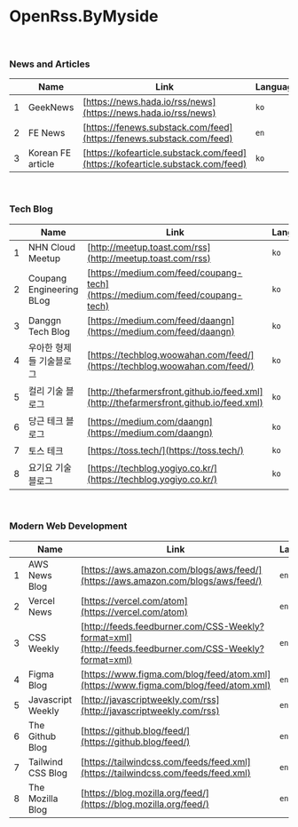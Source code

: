 # OpenRss.ByMyside

<br />

### News and Articles

|    | Name  | Link  | Language  | Status |
|---|---|---|---|---|
|  1 | GeekNews  | [https://news.hada.io/rss/news](https://news.hada.io/rss/news)  | `ko`  | live  |
|  2 |  FE News |  [https://fenews.substack.com/feed](https://fenews.substack.com/feed) | `en`  | live  |
|  3 | Korean FE article  | [https://kofearticle.substack.com/feed](https://kofearticle.substack.com/feed)  | `ko`  | live  |

<br />

### Tech Blog 


|    |  Name |  Link | Language  | Status |
|---|---|---|---|---|
|  1 | NHN Cloud Meetup  |  [http://meetup.toast.com/rss](http://meetup.toast.com/rss) |   `ko`  | live  |
|  2 |  Coupang Engineering BLog | [https://medium.com/feed/coupang-tech](https://medium.com/feed/coupang-tech)  | `ko`  | live  |
|  3 |  Danggn Tech Blog | [https://medium.com/feed/daangn](https://medium.com/feed/daangn)  | `ko`  | live  |
|  4 |  우아한 형제들 기술블로그 | [https://techblog.woowahan.com/feed/](https://techblog.woowahan.com/feed/)  | `ko`  |  live |
|  5 | 컬리 기술 블로그  | [http://thefarmersfront.github.io/feed.xml](http://thefarmersfront.github.io/feed.xml)  | `ko`  | live  |
|  6 | 당근 테크 블로그 | [https://medium.com/daangn](https://medium.com/daangn)  | `ko`  |  live |
|  7 |  토스 테크 | [https://toss.tech/](https://toss.tech/)  | `ko`  |  live |
|  8 | 요기요 기술블로그 | [https://techblog.yogiyo.co.kr/](https://techblog.yogiyo.co.kr/)  | `ko`  |  live |


<br />

### Modern Web Development

|    |  Name |  Link | Language  | Status |
|---|---|---|---|---|
| 1  | AWS News Blog  | [https://aws.amazon.com/blogs/aws/feed/](https://aws.amazon.com/blogs/aws/feed/)  | `en`  | live  |
| 2  | Vercel News  |  [https://vercel.com/atom](https://vercel.com/atom) | `en`  | live  |
|  3 | CSS Weekly  | [http://feeds.feedburner.com/CSS-Weekly?format=xml](http://feeds.feedburner.com/CSS-Weekly?format=xml)  | `en`  |  live |
|  4 |  Figma Blog |  [https://www.figma.com/blog/feed/atom.xml](https://www.figma.com/blog/feed/atom.xml) | `en` | live  |
| 5  | Javascript Weekly  | [http://javascriptweekly.com/rss](http://javascriptweekly.com/rss)  | `en`  | live  |
| 6  | The Github Blog  | [https://github.blog/feed/](https://github.blog/feed/)  |`en`   | live  |
|7  | Tailwind CSS Blog  | [https://tailwindcss.com/feeds/feed.xml](https://tailwindcss.com/feeds/feed.xml)  |`en`   | live  |
|8 | The Mozilla Blog  | [https://blog.mozilla.org/feed/](https://blog.mozilla.org/feed/)  |`en`   | live  |

